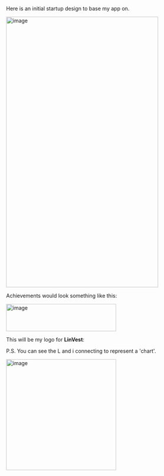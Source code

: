Here is an initial startup design to base my app on.

<img width="412" height="734" alt="image" src="https://github.com/user-attachments/assets/9be47783-de5e-405a-b9b5-315272a019dc" />


Achievements would look something like this:

<img width="298" height="74" alt="image" src="https://github.com/user-attachments/assets/63367302-7b7e-4a42-a63a-bfb946cf7003" />


This will be my logo for **LinVest**:

P.S. You can see the L and i connecting to represent a 'chart'.

<img width="298" height="301" alt="image" src="https://github.com/user-attachments/assets/480fed14-c22c-43e9-a22b-5418d93079ac" />
